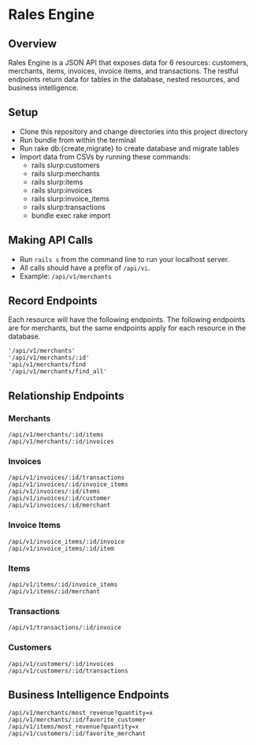 # Rales Engine

## Overview

Rales Engine is a JSON API that exposes data for 6 resources: customers, merchants, items, invoices, invoice items, and transactions. The restful endpoints return data for tables in the database, nested resources, and business intelligence.

## Setup

* Clone this repository and change directories into this project directory
* Run bundle from within the terminal
* Run rake db:{create,migrate} to create database and migrate tables
* Import data from CSVs by running these commands:
  * rails slurp:customers
  * rails slurp:merchants
  * rails slurp:items
  * rails slurp:invoices
  * rails slurp:invoice_items
  * rails slurp:transactions
  * bundle exec rake import
  
## Making API Calls

* Run ```rails s``` from the command line to run your localhost server.
* All calls should have a prefix of ```/api/vi```.
* Example: ```/api/v1/merchants```

## Record Endpoints

Each resource will have the following endpoints. The following endpoints are for merchants, but the same endpoints apply for each resource in the database.

```
'/api/v1/merchants'
'/api/v1/merchants/:id'
'api/v1/merchants/find
'/api/v1/merchants/find_all'
```

## Relationship Endpoints

### Merchants
```
/api/v1/merchants/:id/items
/api/v1/merchants/:id/invoices
```
### Invoices
```
/api/v1/invoices/:id/transactions
/api/v1/invoices/:id/invoice_items
/api/v1/invoices/:id/items
/api/v1/invoices/:id/customer
/api/v1/invoices/:id/merchant
```

### Invoice Items
```
/api/v1/invoice_items/:id/invoice
/api/v1/invoice_items/:id/item
```

### Items
```
/api/v1/items/:id/invoice_items
/api/v1/items/:id/merchant
```

### Transactions
```
/api/v1/transactions/:id/invoice
```

### Customers
```
/api/v1/customers/:id/invoices
/api/v1/customers/:id/transactions
```

## Business Intelligence Endpoints
```
/api/v1/merchants/most_revenue?quantity=x 
/api/v1/merchants/:id/favorite_customer
/api/v1/items/most_revenue?quantity=x 
/api/v1/customers/:id/favorite_merchant
```
